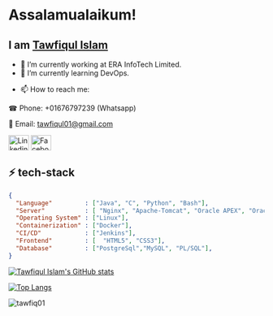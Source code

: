 


# Assalamualaikum! 

## I am <a href="#">Tawfiqul Islam</a>

- 🔭 I’m currently working at ERA InfoTech Limited.
- 🌱 I’m currently learning DevOps.

<!-- - 👯 I’m looking to collaborate on ...
- 🤔 I’m looking for help with ... 
- 💬 Ask me about ...
- 😄 Pronouns: ...
- ⚡ Fun fact: ...-->
- 📫 How to reach me:
<!-- <h3 align="left">Contact Info</h3> -->
☎ Phone: +01676797239 (Whatsapp)

📨 Email: tawfiqul01@gmail.com
<p align="left">

<a href="https://www.linkedin.com/in/tawfiqulislam/" target="blank"><img align="center" src="https://raw.githubusercontent.com/rahuldkjain/github-profile-readme-generator/master/src/images/icons/Social/linked-in-alt.svg" alt="Linkedin" height="30" width="40" /></a>
<a href="https://www.facebook.com/tawfiqul.islam01/" target="blank"><img align="center" src="https://raw.githubusercontent.com/rahuldkjain/github-profile-readme-generator/master/src/images/icons/Social/facebook.svg" alt="Faceboot" height="30" width="40" /></a>
</p>

## ⚡ tech-stack
```json
{
  "Language"         : ["Java", "C", "Python", "Bash"],
  "Server"           : [ "Nginx", "Apache-Tomcat", "Oracle APEX", "Oracle ORDS"],
  "Operating System" : ["Linux"],
  "Containerization" : ["Docker"],
  "CI/CD"            : ["Jenkins"],
  "Frontend"         : [  "HTML5", "CSS3"],
  "Database"         : ["PostgreSql","MySQL", "PL/SQL"],
}
```

[![Tawfiqul Islam's GitHub stats](https://github-readme-stats.vercel.app/api?username=tawfiq01&show_icons=true&theme=onedark&count_private=true&findTotalCommits=true&hide=contribs)](https://github.com/tawfiq01/github-readme-stats)

[![Top Langs](https://github-readme-stats.vercel.app/api/top-langs/?username=tawfiq01&show_icons=true&theme=onedark&count_private=true&layout=compact&langs_count=10)](https://github.com/tawfiq01/github-readme-stats)

<p><img align="center" src="https://github-readme-streak-stats.herokuapp.com/?user=tawfiq01&theme=onedark" alt="tawfiq01" /></p>

